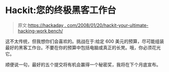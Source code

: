 # Hackit:您的终极黑客工作台

> 原文:[https://hackaday . com/2008/01/20/hackit-your-ultimate-hacking-work bench/](https://hackaday.com/2008/01/20/hackit-your-ultimate-hacking-workbench/)

这不太传统，但我想你们会喜欢的。挑战在于:给定 600 美元的预算，尽可能组装最好的黑客工作台。不要在你的预算中包括电脑或真正的长凳。哦，你必须花光它。

顺便说一句，最好的五个提交将有机会赢得一个秘密奖，我将在下个月底宣布。